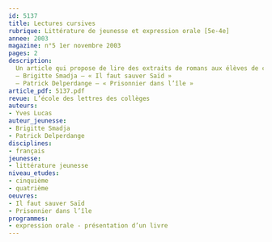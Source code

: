 ```yaml
---
id: 5137
title: Lectures cursives 
rubrique: Littérature de jeunesse et expression orale [5e-4e]
annee: 2003
magazine: n°5 1er novembre 2003
pages: 2
description: 
  Un article qui propose de lire des extraits de romans aux élèves de cinquième-quatrième.
  – Brigitte Smadja – « Il faut sauver Saïd »
  – Patrick Delperdange – « Prisonnier dans l’île »
article_pdf: 5137.pdf
revue: L’école des lettres des collèges
auteurs:
- Yves Lucas
auteur_jeunesse:
- Brigitte Smadja
- Patrick Delperdange
disciplines:
- français
jeunesse:
- littérature jeunesse
niveau_etudes:
- cinquième
- quatrième
oeuvres:
- Il faut sauver Saïd
- Prisonnier dans l’île
programmes:
- expression orale - présentation d’un livre
---
```


